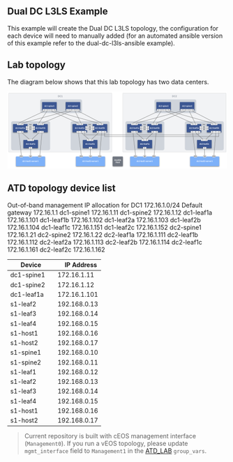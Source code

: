 ## Dual DC L3LS Example

This example will create the Dual DC L3LS topology, the configuration for each device will need to manually added (for an automated ansible version of this example refer to the dual-dc-l3ls-ansible example).

## Lab topology

The diagram below shows that this lab topology has two data centers. 

<p align="center">
  <img src="/docs/imgs/dual-dc-l3ls.png" alt="Lab Topology" width="800"/>
</p>

## ATD topology device list

Out-of-band management IP allocation for DC1	172.16.1.0/24
Default gateway	172.16.1.1
dc1-spine1	172.16.1.11
dc1-spine2	172.16.1.12
dc1-leaf1a	172.16.1.101
dc1-leaf1b	172.16.1.102
dc1-leaf2a	172.16.1.103
dc1-leaf2b	172.16.1.104
dc1-leaf1c	172.16.1.151
dc1-leaf2c	172.16.1.152
dc2-spine1	172.16.1.21
dc2-spine2	172.16.1.22
dc2-leaf1a	172.16.1.111
dc2-leaf1b	172.16.1.112
dc2-leaf2a	172.16.1.113
dc2-leaf2b	172.16.1.114
dc2-leaf1c	172.16.1.161
dc2-leaf2c	172.16.1.162


| Device | IP Address |
| ------ | ------------ |
| dc1-spine1 |172.16.1.11 |
| dc1-spine2 |172.16.1.12 |
| dc1-leaf1a  |172.16.1.101 |
| s1-leaf2  |192.168.0.13 |
| s1-leaf3  |192.168.0.14 |
| s1-leaf4  |192.168.0.15 |
| s1-host1  |192.168.0.16 |
| s1-host2  |192.168.0.17 |
| s1-spine1 |192.168.0.10 |
| s1-spine2 |192.168.0.11 |
| s1-leaf1  |192.168.0.12 |
| s1-leaf2  |192.168.0.13 |
| s1-leaf3  |192.168.0.14 |
| s1-leaf4  |192.168.0.15 |
| s1-host1  |192.168.0.16 |
| s1-host2  |192.168.0.17 |

> Current repository is built with cEOS management interface (`Management0`). If you run a vEOS topology, please update `mgmt_interface` field to `Management1` in the [ATD_LAB](./atd-inventory/group_vars/ATD_LAB.yml) `group_vars`.


